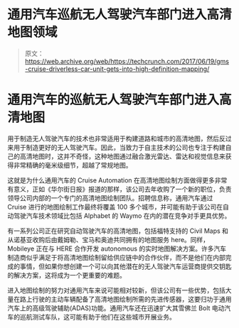 # 通用汽车巡航无人驾驶汽车部门进入高清地图领域 

> 原文：<https://web.archive.org/web/https://techcrunch.com/2017/06/19/gms-cruise-driverless-car-unit-gets-into-high-definition-mapping/>

# 通用汽车的巡航无人驾驶汽车部门进入高清地图

用于制造无人驾驶汽车的技术也非常适用于构建道路和城市的高清地图，然后反过来用于制造更好的无人驾驶汽车。因此，当致力于自主技术的公司也专注于构建自己的高清地图时，这并不奇怪，这种地图通过融合激光雷达、雷达和视觉信息来获得非常精确的毫米级细节，超越了常规地图。

这就是为什么通用汽车的 Cruise Automation 在高清地图绘制方面做得更多非常有意义，正如《华尔街日报》报道的那样，该公司去年收购了一个新的职位，负责领导公司内部的一个专门的高清地图绘制团队。招聘信息称，通用汽车通过 Cruise 进行的地图绘制工作最终将覆盖 100 多个城市，并可能有助于该公司在自动驾驶汽车技术领域比包括 Alphabet 的 Waymo 在内的潜在竞争对手更具优势。

有一系列公司正在研究自动驾驶汽车的高清地图，包括福特支持的 Civil Maps 和从诺基亚收购后由戴姆勒、宝马和奥迪共同拥有的地图服务 here。同样，Mobileye 正在与 HERE 合作开发 autonomous 的实时地图解决方案。许多汽车制造商似乎满足于将高清地图绘制留给供应链中的合作伙伴，而不是他们在内部完成的事情，但如果你想创建一个可以向其他潜在的无人驾驶汽车运营商提供交钥匙的解决方案，这将成为一个更重要的难题。

进入地图绘制的努力对通用汽车来说可能相对较新，但该公司有一些优势，包括大量在路上行驶的主动车辆配备了高清地图绘制所需的先进传感器，这要归功于通用汽车上的高级驾驶辅助(ADAS)功能。通用汽车还在迅速扩大其雪佛兰 Bolt 电动汽车的巡航测试车队，这可能有助于他们在这些城市开展业务。